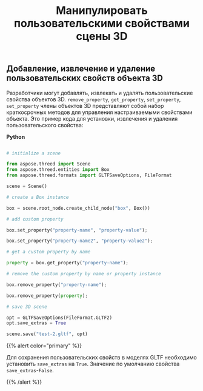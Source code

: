 ﻿---
title: Манипулировать пользовательскими свойствами сцены 3D
type: docs
weight: 80
url: /ru/python-net/manipulate-custom-properties-of-a-3d-scene/
description: Разработчики могут добавлять, извлекать и удалять пользовательские свойства объектов 3D. RemoveProperty, GetProperty, SetProperty членов объектов 3D-это набор методов с короткими ручками для управления настраиваемыми свойствами объекта.
---
## **Добавление, извлечение и удаление пользовательских свойств объекта 3D**
Разработчики могут добавлять, извлекать и удалять пользовательские свойства объектов 3D. `remove_property`, `get_property`, `set_property`, `set_property` члены объектов 3D представляют собой набор краткосрочных методов для управления настраиваемыми свойствами объекта. Это пример кода для установки, извлечения и удаления пользовательского свойства:

**Python**

```py

# initialize a scene 

from aspose.threed import Scene
from aspose.threed.entities import Box
from aspose.threed.formats import GLTFSaveOptions, FileFormat

scene = Scene()

# create a Box instance

box = scene.root_node.create_child_node("box", Box())

# add custom property

box.set_property("property-name", "property-value");

box.set_property("property-name2", "property-value2");

# get a custom property by name

property = box.get_property("property-name");

# remove the custom property by name or property instance

box.remove_property("property-name");

box.remove_property(property);

# save 3D scene

opt = GLTFSaveOptions(FileFormat.GLTF2)
opt.save_extras = True

scene.save("test-2.gltf", opt)

```

{{% alert color="primary" %}} 

Для сохранения пользовательских свойств в моделях GLTF необходимо установить `save_extras` на `True`. Значение по умолчанию свойства `save_extras`-`False`.

{{% /alert %}}
